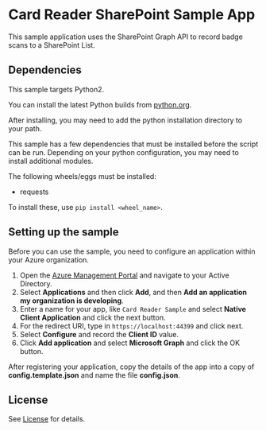 # Card Reader SharePoint Sample App

This sample application uses the SharePoint Graph API to record badge scans to a SharePoint List.

## Dependencies

This sample targets Python2. 

You can install the latest Python builds from [python.org](https://www.python.org/downloads/).

After installing, you may need to add the python installation directory to your path.

This sample has a few dependencies that must be installed before the script can be run.
Depending on your python configuration, you may need to install additional modules.

The following wheels/eggs must be installed:

* requests

To install these, use `pip install <wheel_name>`.


## Setting up the sample

Before you can use the sample, you need to configure an application within your Azure organization.

1. Open the [Azure Management Portal](https://manage.windowsazure.com) and navigate to your Active Directory.
2. Select **Applications** and then click **Add**, and then **Add an application my organization is developing**.
3. Enter a name for your app, like `Card Reader Sample` and select **Native Client Application** and click the next button.
4. For the redirect URI, type in `https://localhost:44399` and click next.
5. Select **Configure** and record the **Client ID** value.
6. Click **Add application** and select **Microsoft Graph** and click the OK button.

After registering your application, copy the details of the app into a copy of **config.template.json** and name the file **config.json**.

## License

See [License](LICENSE.md) for details.